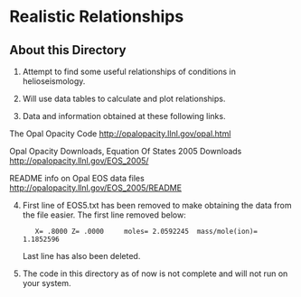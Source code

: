Realistic Relationships
=============================

About this Directory
--------------------

1.  Attempt to find some useful relationships of conditions in helioseismology.

2.  Will use data tables to calculate and plot relationships.

3.  Data and information obtained at these following links.

  The Opal Opacity Code
  http://opalopacity.llnl.gov/opal.html

  Opal Opacity Downloads, Equation Of States 2005 Downloads
  http://opalopacity.llnl.gov/EOS_2005/

  README info on Opal EOS data files
  http://opalopacity.llnl.gov/EOS_2005/README


4.  First line of EOS5.txt has been removed to make obtaining the data from the
    file easier.  The first line removed below:

           X= .8000 Z= .0000     moles= 2.0592245  mass/mole(ion)= 1.1852596

    Last line has also been deleted.


5.  The code in this directory as of now is not complete and will not run
    on your system.
